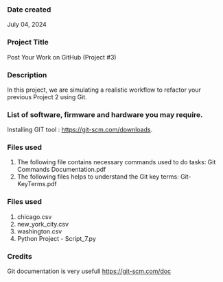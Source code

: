 ### Date created
July 04, 2024

### Project Title
Post Your Work on GitHub (Project #3)

### Description
In this project, we are simulating a realistic workflow to refactor your previous Project 2 using Git.

### List of software, firmware and hardware you may require.
Installing GIT tool : https://git-scm.com/downloads.

### Files used
1. The following file contains necessary commands used to do tasks:
   Git Commands Documentation.pdf
2. The following files helps to understand the Git key terms:
   Git-KeyTerms.pdf

### Files used
1. chicago.csv
2. new_york_city.csv
3. washington.csv
4. Python Project - Script_7.py

### Credits
Git documentation is very usefull https://git-scm.com/doc


